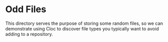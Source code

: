 # Odd Files

This directory serves the purpose of storing some random files, so we can demonstrate using Cloc to discover file types you typically want to avoid adding to a repository.
